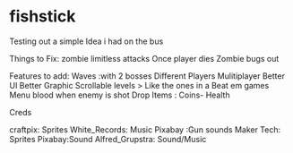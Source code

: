 # fishstick

Testing out a simple Idea i had on the bus


Things to Fix:
	zombie limitless attacks
	Once player dies Zombie bugs out
	

Features to add:
	Waves :with 2 bosses
	Different Players
	Mulitiplayer
	Better UI
	Better Graphic
	Scrollable levels > Like the ones in a Beat em games
	Menu 
	blood when enemy is shot
	Drop Items : Coins- Health
	


Creds

craftpix: Sprites
White_Records: Music
Pixabay :Gun sounds
Maker Tech: Sprites
Pixabay:Sound
Alfred_Grupstra: Sound/Music

